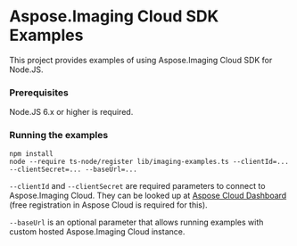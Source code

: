 # Aspose.Imaging Cloud SDK Examples
This project provides examples of using Aspose.Imaging Cloud SDK for Node.JS.

### Prerequisites
Node.JS 6.x or higher is required.

### Running the examples
 ```
npm install
node --require ts-node/register lib/imaging-examples.ts --clientId=... --clientSecret=... --baseUrl=...
 ```
`--clientId` and `--clientSecret` are required parameters to connect to Aspose.Imaging Cloud. They can be looked up at [Aspose Cloud Dashboard](https://dashboard.aspose.cloud/#/apps) (free registration in Aspose Cloud is required for this).

`--baseUrl` is an optional parameter that allows running examples with custom hosted Aspose.Imaging Cloud instance.
